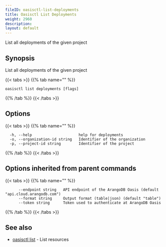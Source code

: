 ```yaml
---
fileID: oasisctl-list-deployments
title: Oasisctl List Deployments
weight: 2960
description: 
layout: default
---
```

List all deployments of the given project

## Synopsis

List all deployments of the given project

{{< tabs >}}
{{% tab name="" %}}
```
oasisctl list deployments [flags]
```
{{% /tab %}}
{{< /tabs >}}

## Options

{{< tabs >}}
{{% tab name="" %}}
```
  -h, --help                     help for deployments
  -o, --organization-id string   Identifier of the organization
  -p, --project-id string        Identifier of the project
```
{{% /tab %}}
{{< /tabs >}}

## Options inherited from parent commands

{{< tabs >}}
{{% tab name="" %}}
```
      --endpoint string   API endpoint of the ArangoDB Oasis (default "api.cloud.arangodb.com")
      --format string     Output format (table|json) (default "table")
      --token string      Token used to authenticate at ArangoDB Oasis
```
{{% /tab %}}
{{< /tabs >}}

## See also

* [oasisctl list]()	 - List resources

